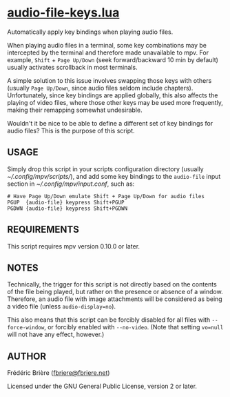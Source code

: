 # [audio-file-keys.lua](https://github.com/fbriere/mpv-scripts/blob/master/scripts/audio-file-keys.lua)

Automatically apply key bindings when playing audio files.

When playing audio files in a terminal, some key combinations may be
intercepted by the terminal and therefore made unavailable to mpv.  For
example, `Shift` + `Page Up/Down` (seek forward/backward 10 min by default)
usually activates scrollback in most terminals.

A simple solution to this issue involves swapping those keys with others
(usually `Page Up/Down`, since audio files seldom include chapters).
Unfortunately, since key bindings are applied globally, this also affects
the playing of video files, where those other keys may be used more
frequently, making their remapping somewhat undesirable.

Wouldn't it be nice to be able to define a different set of key bindings
for audio files?  This is the purpose of this script.


## USAGE

Simply drop this script in your scripts configuration directory (usually
*~/.config/mpv/scripts/*), and add some key bindings to the `audio-file`
input section in *~/.config/mpv/input.conf*, such as:

    # Have Page Up/Down emulate Shift + Page Up/Down for audio files
    PGUP  {audio-file} keypress Shift+PGUP
    PGDWN {audio-file} keypress Shift+PGDWN


## REQUIREMENTS

This script requires mpv version 0.10.0 or later.


## NOTES

Technically, the trigger for this script is not directly based on the
contents of the file being played, but rather on the presence or
absence of a window.  Therefore, an audio file with image attachments
will be considered as being a video file (unless `audio-display=no`).

This also means that this script can be forcibly disabled for all
files with `--force-window`, or forcibly enabled with `--no-video`.
(Note that setting `vo=null` will not have any effect, however.)


## AUTHOR

Frédéric Brière (fbriere@fbriere.net)

Licensed under the GNU General Public License, version 2 or later.

